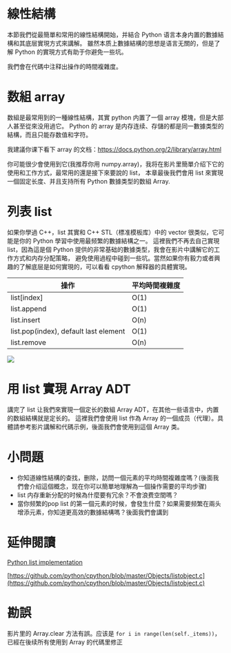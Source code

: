 # 線性結構
本節我們從最簡單和常用的線性結構開始，并結合 Python 语言本身内置的數據結構和其底层實現方式來講解。
雖然本质上數據結構的思想是语言无關的，但是了解 Python 的實現方式有助于你避免一些坑。

我們會在代碼中注释出操作的時間複雜度。


# 数組 array

数組是最常用到的一種線性結構，其實 python 内置了一個 array 模塊，但是大部人甚至從來没用過它。
Python 的 array 是内存连续、存儲的都是同一數據类型的結構，而且只能存数值和字符。

我建議你课下看下 array 的文档：https://docs.python.org/2/library/array.html

你可能很少會使用到它(我推荐你用 numpy.array)，我将在影片里簡單介绍下它的使用和工作方式，最常用的還是接下來要說的 list，
本章最後我們會用 list 來實現一個固定长度、并且支持所有 Python 數據类型的数組 Array.


# 列表 list
如果你學過 C++，list 其實和 C++ STL（標准模板库）中的 vector 很类似，它可能是你的 Python 學習中使用最频繁的數據結構之一。
這裡我們不再去自己實現 list，因為這是個 Python 提供的非常基础的數據类型，我會在影片中講解它的工作方式和内存分配策略，
避免使用過程中碰到一些坑。當然如果你有毅力或者興趣的了解底层是如何實現的，可以看看 cpython 解释器的具體實現。


操作                                  | 平均時間複雜度 |
--------------------------------------|----------------|
list[index]                           | O(1)           |
list.append                           | O(1)           |
list.insert                           | O(n)           |
list.pop(index), default last element | O(1)           |
list.remove                           | O(n)           |

![](./list.png)

# 用 list 實現 Array ADT
講完了 list 让我們來實現一個定长的数組 Array ADT，在其他一些语言中，内置的数組結構就是定长的。
這裡我們會使用 list 作為 Array 的一個成员（代理）。具體請参考影片講解和代碼示例，後面我們會使用到這個 Array 类。


# 小問題
- 你知道線性結構的查找，删除，訪問一個元素的平均時間複雜度嗎？(後面我們會介绍這個概念，现在你可以簡單地理解為一個操作需要的平均步骤)
- list 内存重新分配的时候為什麼要有冗余？不會浪费空間嗎？
- 當你频繁的pop list 的第一個元素的时候，會發生什麼？如果需要频繁在兩头增添元素，你知道更高效的數據結構嗎？後面我們會講到


# 延伸閱讀

[Python list implementation](https://www.laurentluce.com/posts/python-list-implementation/)

[https://github.com/python/cpython/blob/master/Objects/listobject.c](https://github.com/python/cpython/blob/master/Objects/listobject.c)


# 勘誤
影片里的 Array.clear 方法有誤。应该是 `for i in range(len(self._items))`，已經在後续所有使用到 Array 的代碼里修正

